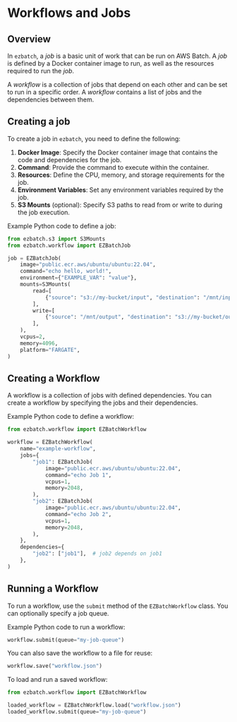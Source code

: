 # Workflows and Jobs

## Overview

In `ezbatch`, a *job* is a basic unit of work that can be run on AWS Batch.
A *job* is defined by a Docker container image to run, as well as the resources required to run the *job*.

A *workflow* is a collection of jobs that depend on each other and can be set to run in a specific order. 
A *workflow* contains a list of jobs and the dependencies between them.

## Creating a job

To create a job in `ezbatch`, you need to define the following:

1. **Docker Image**: Specify the Docker container image that contains the code and dependencies for the job.
2. **Command**: Provide the command to execute within the container.
3. **Resources**: Define the CPU, memory, and storage requirements for the job.
4. **Environment Variables**: Set any environment variables required by the job.
5. **S3 Mounts** (optional): Specify S3 paths to read from or write to during the job execution.

Example Python code to define a job:
```python
from ezbatch.s3 import S3Mounts
from ezbatch.workflow import EZBatchJob

job = EZBatchJob(
    image="public.ecr.aws/ubuntu/ubuntu:22.04",
    command="echo hello, world!",
    environment={"EXAMPLE_VAR": "value"},
    mounts=S3Mounts(
        read=[
            {"source": "s3://my-bucket/input", "destination": "/mnt/input", "recursive": True}
        ],
        write=[
            {"source": "/mnt/output", "destination": "s3://my-bucket/output", "recursive": True}
        ],
    ),
    vcpus=2,
    memory=4096,
    platform="FARGATE",
)
```

## Creating a Workflow

A workflow is a collection of jobs with defined dependencies. You can create a workflow by specifying the jobs and their dependencies.

Example Python code to define a workflow:
```python
from ezbatch.workflow import EZBatchWorkflow

workflow = EZBatchWorkflow(
    name="example-workflow",
    jobs={
        "job1": EZBatchJob(
            image="public.ecr.aws/ubuntu/ubuntu:22.04",
            command="echo Job 1",
            vcpus=1,
            memory=2048,
        ),
        "job2": EZBatchJob(
            image="public.ecr.aws/ubuntu/ubuntu:22.04",
            command="echo Job 2",
            vcpus=1,
            memory=2048,
        ),
    },
    dependencies={
        "job2": ["job1"],  # job2 depends on job1
    },
)
```

## Running a Workflow

To run a workflow, use the `submit` method of the `EZBatchWorkflow` class. You can optionally specify a job queue.

Example Python code to run a workflow:
```python
workflow.submit(queue="my-job-queue")
```

You can also save the workflow to a file for reuse:
```python
workflow.save("workflow.json")
```

To load and run a saved workflow:
```python
from ezbatch.workflow import EZBatchWorkflow

loaded_workflow = EZBatchWorkflow.load("workflow.json")
loaded_workflow.submit(queue="my-job-queue")
```

